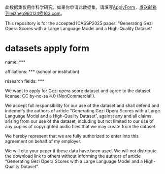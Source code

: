 此数据集仅用作科学研究。如果你申请此数据集，请填写[ApplyForm](./ApplyForm.txt)，发送邮箱到leizhen960124@163.com。

This repository is for the accepted ICASSP2025 paper: "Generating Gezi Opera Scores with a Large Language Model and a High-Quality Dataset"

# datasets apply form

name: ***

affiliations: *** (school or institution)

research fields: ***

We want to apply for Gezi opera score dataset and agree to the dataset license: CC by-nc-sa 4.0 (NonCommercial!).

We accept full responsibility for our use of the dataset and shall defend and indemnify the authors of article “Generating Gezi Opera Scores with a Large Language Model and a High-Quality Dataset”, against any and all claims arising from our use of the dataset, including but not limited to our use of any copies of copyrighted audio files that we may create from the dataset.

We hereby represent that we are fully authorized to enter into this agreement on behalf of my employer.

We will cite your paper if these data have been used. We will not distribute the download link to others without informing the authors of article “Generating Gezi Opera Scores with a Large Language Model and a High-Quality Dataset”.


